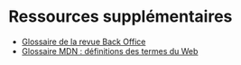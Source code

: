 # Ressources supplémentaires

- [Glossaire de la revue Back Office](http://www.revue-backoffice.com/glossaire)
- [Glossaire MDN : définitions des termes du Web](https://developer.mozilla.org/fr/docs/Glossary)